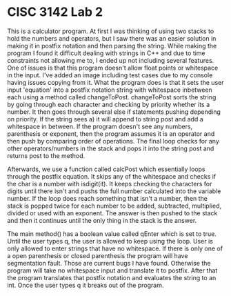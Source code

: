 # CISC 3142 Lab 2 
This is a calculator program. 
At first I was thinking of using two stacks to hold the numbers and operators, but I saw there was an easier solution in making it in postfix notation and then parsing the string.
While making the program I found it difficult dealing with strings in C++ and due to time constraints not allowing me to, I ended up not including several features.
One of issues is that this program doesn't allow float points or whitespace in the input. I've added an image including test cases due to my console having issues copying from it.
What the program does is that it sets the user input 'equation' into a postfix notation string with whitespace inbetween each using a method called changeToPost. changeToPost sorts the string by going through each character and checking by priority whether its a number.
It then goes through several else if statements pushing depending on priority. If the string sees a) it will append to string post and add a whitespace in between.
If the program doesn't see any numbers, parenthesis or exponent, then the program assumes it is an operator and then push by comparing order of operations.
The final loop checks for any other operators/numbers in the stack and pops it into the string post and returns post to the method.

Afterwards, we use a function called calcPost which essentially loops through the postfix equation. It skips any of the whitespace and checks if the char is a number with isdigit(it).
It keeps checking the characters for digits until there isn't and pushs the full number calculated into the variable number. If the loop does reach something that isn't a number, then the stack is popped twice for each number to be added, subtracted, multiplied, divided or used with an exponent.
The answer is then pushed to the stack and then it continues until the only thing in the stack is the answer.

The main method() has a boolean value called qEnter which is set to true. Until the user types q, the user is allowed to keep using the loop. 
User is only allowed to enter strings that have no whitespace. If there is only one of a open parenthesis or closed parenthesis the program will have segmentation fault. Those are current bugs I have found. Otherwise the program will take no whitespace input and translate it to postfix.
After that the program translates that postfix notation and evaluates the string to an int. Once the user types q it breaks out of the program.
